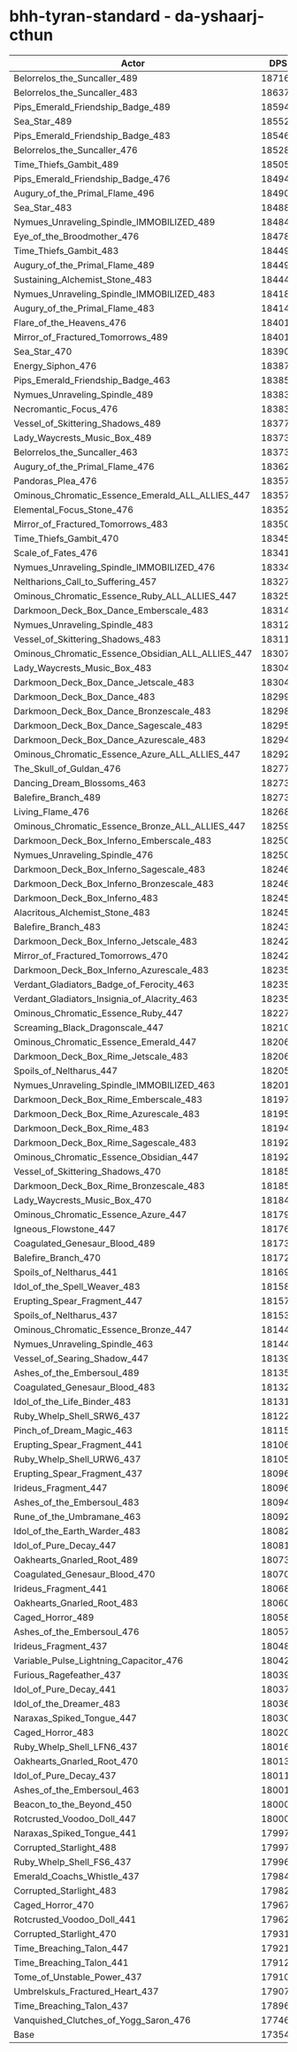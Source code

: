 # bhh-tyran-standard - da-yshaarj-cthun
| Actor | DPS | Increase |
|---|:---:|:---:|
|Belorrelos_the_Suncaller_489|187166|7.85%|
|Belorrelos_the_Suncaller_483|186377|7.39%|
|Pips_Emerald_Friendship_Badge_489|185946|7.14%|
|Sea_Star_489|185524|6.90%|
|Pips_Emerald_Friendship_Badge_483|185464|6.87%|
|Belorrelos_the_Suncaller_476|185280|6.76%|
|Time_Thiefs_Gambit_489|185055|6.63%|
|Pips_Emerald_Friendship_Badge_476|184942|6.57%|
|Augury_of_the_Primal_Flame_496|184908|6.55%|
|Sea_Star_483|184887|6.53%|
|Nymues_Unraveling_Spindle_IMMOBILIZED_489|184840|6.51%|
|Eye_of_the_Broodmother_476|184784|6.48%|
|Time_Thiefs_Gambit_483|184497|6.31%|
|Augury_of_the_Primal_Flame_489|184490|6.31%|
|Sustaining_Alchemist_Stone_483|184447|6.28%|
|Nymues_Unraveling_Spindle_IMMOBILIZED_483|184183|6.13%|
|Augury_of_the_Primal_Flame_483|184144|6.11%|
|Flare_of_the_Heavens_476|184015|6.03%|
|Mirror_of_Fractured_Tomorrows_489|184012|6.03%|
|Sea_Star_470|183906|5.97%|
|Energy_Siphon_476|183874|5.95%|
|Pips_Emerald_Friendship_Badge_463|183850|5.94%|
|Nymues_Unraveling_Spindle_489|183839|5.93%|
|Necromantic_Focus_476|183835|5.93%|
|Vessel_of_Skittering_Shadows_489|183779|5.90%|
|Lady_Waycrests_Music_Box_489|183738|5.87%|
|Belorrelos_the_Suncaller_463|183737|5.87%|
|Augury_of_the_Primal_Flame_476|183629|5.81%|
|Pandoras_Plea_476|183579|5.78%|
|Ominous_Chromatic_Essence_Emerald_ALL_ALLIES_447|183570|5.78%|
|Elemental_Focus_Stone_476|183529|5.75%|
|Mirror_of_Fractured_Tomorrows_483|183502|5.74%|
|Time_Thiefs_Gambit_470|183451|5.71%|
|Scale_of_Fates_476|183418|5.69%|
|Nymues_Unraveling_Spindle_IMMOBILIZED_476|183342|5.64%|
|Neltharions_Call_to_Suffering_457|183273|5.60%|
|Ominous_Chromatic_Essence_Ruby_ALL_ALLIES_447|183255|5.59%|
|Darkmoon_Deck_Box_Dance_Emberscale_483|183149|5.53%|
|Nymues_Unraveling_Spindle_483|183129|5.52%|
|Vessel_of_Skittering_Shadows_483|183117|5.51%|
|Ominous_Chromatic_Essence_Obsidian_ALL_ALLIES_447|183070|5.49%|
|Lady_Waycrests_Music_Box_483|183044|5.47%|
|Darkmoon_Deck_Box_Dance_Jetscale_483|183044|5.47%|
|Darkmoon_Deck_Box_Dance_483|182994|5.44%|
|Darkmoon_Deck_Box_Dance_Bronzescale_483|182989|5.44%|
|Darkmoon_Deck_Box_Dance_Sagescale_483|182953|5.42%|
|Darkmoon_Deck_Box_Dance_Azurescale_483|182949|5.42%|
|Ominous_Chromatic_Essence_Azure_ALL_ALLIES_447|182927|5.41%|
|The_Skull_of_Guldan_476|182776|5.32%|
|Dancing_Dream_Blossoms_463|182736|5.30%|
|Balefire_Branch_489|182735|5.29%|
|Living_Flame_476|182684|5.27%|
|Ominous_Chromatic_Essence_Bronze_ALL_ALLIES_447|182594|5.21%|
|Darkmoon_Deck_Box_Inferno_Emberscale_483|182509|5.16%|
|Nymues_Unraveling_Spindle_476|182500|5.16%|
|Darkmoon_Deck_Box_Inferno_Sagescale_483|182469|5.14%|
|Darkmoon_Deck_Box_Inferno_Bronzescale_483|182460|5.14%|
|Darkmoon_Deck_Box_Inferno_483|182458|5.13%|
|Alacritous_Alchemist_Stone_483|182455|5.13%|
|Balefire_Branch_483|182432|5.12%|
|Darkmoon_Deck_Box_Inferno_Jetscale_483|182426|5.12%|
|Mirror_of_Fractured_Tomorrows_470|182424|5.12%|
|Darkmoon_Deck_Box_Inferno_Azurescale_483|182357|5.08%|
|Verdant_Gladiators_Badge_of_Ferocity_463|182352|5.07%|
|Verdant_Gladiators_Insignia_of_Alacrity_463|182351|5.07%|
|Ominous_Chromatic_Essence_Ruby_447|182278|5.03%|
|Screaming_Black_Dragonscale_447|182100|4.93%|
|Ominous_Chromatic_Essence_Emerald_447|182065|4.91%|
|Darkmoon_Deck_Box_Rime_Jetscale_483|182063|4.91%|
|Spoils_of_Neltharus_447|182057|4.90%|
|Nymues_Unraveling_Spindle_IMMOBILIZED_463|182011|4.88%|
|Darkmoon_Deck_Box_Rime_Emberscale_483|181974|4.86%|
|Darkmoon_Deck_Box_Rime_Azurescale_483|181954|4.84%|
|Darkmoon_Deck_Box_Rime_483|181946|4.84%|
|Darkmoon_Deck_Box_Rime_Sagescale_483|181921|4.83%|
|Ominous_Chromatic_Essence_Obsidian_447|181921|4.83%|
|Vessel_of_Skittering_Shadows_470|181854|4.79%|
|Darkmoon_Deck_Box_Rime_Bronzescale_483|181851|4.79%|
|Lady_Waycrests_Music_Box_470|181846|4.78%|
|Ominous_Chromatic_Essence_Azure_447|181793|4.75%|
|Igneous_Flowstone_447|181769|4.74%|
|Coagulated_Genesaur_Blood_489|181731|4.72%|
|Balefire_Branch_470|181721|4.71%|
|Spoils_of_Neltharus_441|181691|4.69%|
|Idol_of_the_Spell_Weaver_483|181585|4.63%|
|Erupting_Spear_Fragment_447|181570|4.62%|
|Spoils_of_Neltharus_437|181536|4.60%|
|Ominous_Chromatic_Essence_Bronze_447|181444|4.55%|
|Nymues_Unraveling_Spindle_463|181443|4.55%|
|Vessel_of_Searing_Shadow_447|181399|4.52%|
|Ashes_of_the_Embersoul_489|181356|4.50%|
|Coagulated_Genesaur_Blood_483|181324|4.48%|
|Idol_of_the_Life_Binder_483|181317|4.48%|
|Ruby_Whelp_Shell_SRW6_437|181224|4.42%|
|Pinch_of_Dream_Magic_463|181153|4.38%|
|Erupting_Spear_Fragment_441|181064|4.33%|
|Ruby_Whelp_Shell_URW6_437|181054|4.33%|
|Erupting_Spear_Fragment_437|180969|4.28%|
|Irideus_Fragment_447|180968|4.28%|
|Ashes_of_the_Embersoul_483|180947|4.26%|
|Rune_of_the_Umbramane_463|180924|4.25%|
|Idol_of_the_Earth_Warder_483|180823|4.19%|
|Idol_of_Pure_Decay_447|180819|4.19%|
|Oakhearts_Gnarled_Root_489|180731|4.14%|
|Coagulated_Genesaur_Blood_470|180703|4.12%|
|Irideus_Fragment_441|180683|4.11%|
|Oakhearts_Gnarled_Root_483|180606|4.07%|
|Caged_Horror_489|180582|4.05%|
|Ashes_of_the_Embersoul_476|180570|4.05%|
|Irideus_Fragment_437|180482|4.00%|
|Variable_Pulse_Lightning_Capacitor_476|180421|3.96%|
|Furious_Ragefeather_437|180397|3.95%|
|Idol_of_Pure_Decay_441|180379|3.94%|
|Idol_of_the_Dreamer_483|180361|3.93%|
|Naraxas_Spiked_Tongue_447|180301|3.89%|
|Caged_Horror_483|180202|3.83%|
|Ruby_Whelp_Shell_LFN6_437|180163|3.81%|
|Oakhearts_Gnarled_Root_470|180132|3.79%|
|Idol_of_Pure_Decay_437|180119|3.79%|
|Ashes_of_the_Embersoul_463|180013|3.73%|
|Beacon_to_the_Beyond_450|180005|3.72%|
|Rotcrusted_Voodoo_Doll_447|180000|3.72%|
|Naraxas_Spiked_Tongue_441|179979|3.71%|
|Corrupted_Starlight_488|179977|3.71%|
|Ruby_Whelp_Shell_FS6_437|179965|3.70%|
|Emerald_Coachs_Whistle_437|179848|3.63%|
|Corrupted_Starlight_483|179824|3.62%|
|Caged_Horror_470|179678|3.53%|
|Rotcrusted_Voodoo_Doll_441|179625|3.50%|
|Corrupted_Starlight_470|179316|3.32%|
|Time_Breaching_Talon_447|179218|3.27%|
|Time_Breaching_Talon_441|179121|3.21%|
|Tome_of_Unstable_Power_437|179109|3.21%|
|Umbrelskuls_Fractured_Heart_437|179076|3.19%|
|Time_Breaching_Talon_437|178969|3.12%|
|Vanquished_Clutches_of_Yogg_Saron_476|177466|2.26%|
|Base|173547|0.00%|
